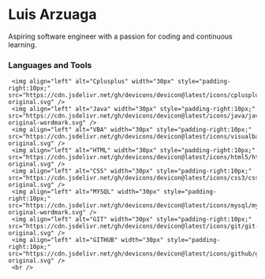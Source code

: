 # Luis Arzuaga 

Aspiring software engineer with a passion for coding and continuous learning. 

### Languages and Tools
     <img align="left" alt="Cplusplus" width="30px" style="padding-right:10px;" src="https://cdn.jsdelivr.net/gh/devicons/devicon@latest/icons/cplusplus/cplusplus-original.svg" /> 
     <img align="left" alt="Java" width="30px" style="padding-right:10px;" src="https://cdn.jsdelivr.net/gh/devicons/devicon@latest/icons/java/java-original-wordmark.svg" />   
     <img align="left" alt="VBA" width="30px" style="padding-right:10px;" src="https://cdn.jsdelivr.net/gh/devicons/devicon@latest/icons/visualbasic/visualbasic-original.svg" />          
     <img align="left" alt="HTML" width="30px" style="padding-right:10px;" src="https://cdn.jsdelivr.net/gh/devicons/devicon@latest/icons/html5/html5-original.svg" />
     <img align="left" alt="CSS" width="30px" style="padding-right:10px;" src="https://cdn.jsdelivr.net/gh/devicons/devicon@latest/icons/css3/css3-original.svg" />
     <img align="left" alt="MYSQL" width="30px" style="padding-right:10px;" src="https://cdn.jsdelivr.net/gh/devicons/devicon@latest/icons/mysql/mysql-original-wordmark.svg" />
     <img align="left" alt="GIT" width="30px" style="padding-right:10px;" src="https://cdn.jsdelivr.net/gh/devicons/devicon@latest/icons/git/git-original.svg" />  
     <img align="left" alt="GITHUB" width="30px" style="padding-right:10px;" src="https://cdn.jsdelivr.net/gh/devicons/devicon@latest/icons/github/github-original.svg" />         
     <br />
#
          
     
          
     
     
          
          
